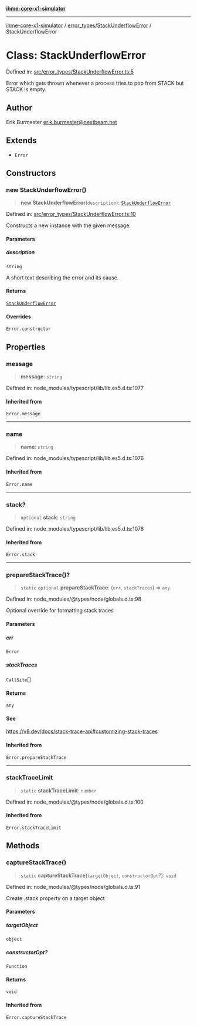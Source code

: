 [**ihme-core-x1-simulator**](../../../README.md)

***

[ihme-core-x1-simulator](../../../modules.md) / [error\_types/StackUnderflowError](../README.md) / StackUnderflowError

# Class: StackUnderflowError

Defined in: [src/error\_types/StackUnderflowError.ts:5](https://github.com/ProgrammIt/CPU-Simulator/blob/e2e026db90406d6486eead3a66922074c98b6175/src/error_types/StackUnderflowError.ts#L5)

Error which gets thrown whenever a process tries to pop from STACK but STACK is empty.

## Author

Erik Burmester <erik.burmester@nextbeam.net>

## Extends

- `Error`

## Constructors

### new StackUnderflowError()

> **new StackUnderflowError**(`description`): [`StackUnderflowError`](StackUnderflowError.md)

Defined in: [src/error\_types/StackUnderflowError.ts:10](https://github.com/ProgrammIt/CPU-Simulator/blob/e2e026db90406d6486eead3a66922074c98b6175/src/error_types/StackUnderflowError.ts#L10)

Constructs a new instance with the given message.

#### Parameters

##### description

`string`

A short text describing the error and its cause.

#### Returns

[`StackUnderflowError`](StackUnderflowError.md)

#### Overrides

`Error.constructor`

## Properties

### message

> **message**: `string`

Defined in: node\_modules/typescript/lib/lib.es5.d.ts:1077

#### Inherited from

`Error.message`

***

### name

> **name**: `string`

Defined in: node\_modules/typescript/lib/lib.es5.d.ts:1076

#### Inherited from

`Error.name`

***

### stack?

> `optional` **stack**: `string`

Defined in: node\_modules/typescript/lib/lib.es5.d.ts:1078

#### Inherited from

`Error.stack`

***

### prepareStackTrace()?

> `static` `optional` **prepareStackTrace**: (`err`, `stackTraces`) => `any`

Defined in: node\_modules/@types/node/globals.d.ts:98

Optional override for formatting stack traces

#### Parameters

##### err

`Error`

##### stackTraces

`CallSite`[]

#### Returns

`any`

#### See

https://v8.dev/docs/stack-trace-api#customizing-stack-traces

#### Inherited from

`Error.prepareStackTrace`

***

### stackTraceLimit

> `static` **stackTraceLimit**: `number`

Defined in: node\_modules/@types/node/globals.d.ts:100

#### Inherited from

`Error.stackTraceLimit`

## Methods

### captureStackTrace()

> `static` **captureStackTrace**(`targetObject`, `constructorOpt`?): `void`

Defined in: node\_modules/@types/node/globals.d.ts:91

Create .stack property on a target object

#### Parameters

##### targetObject

`object`

##### constructorOpt?

`Function`

#### Returns

`void`

#### Inherited from

`Error.captureStackTrace`
